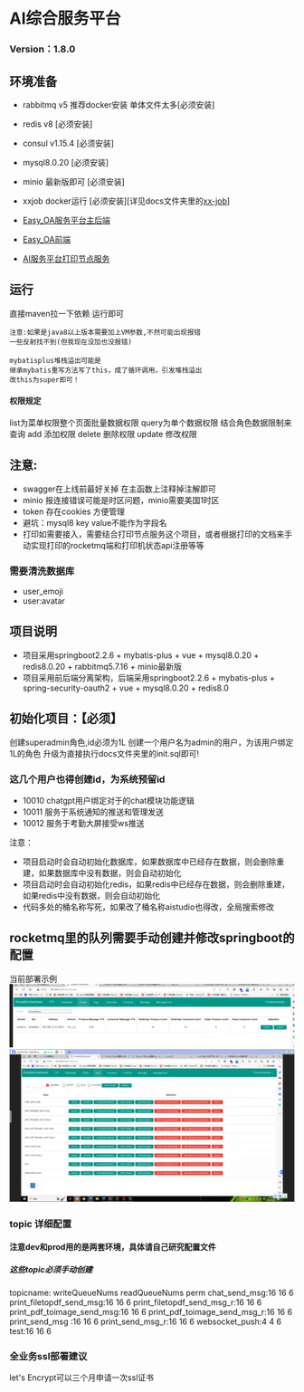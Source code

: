 # AI综合服务平台

### Version：1.8.0

## 环境准备

- rabbitmq v5 推荐docker安装 单体文件太多[必须安装]
- redis v8 [必须安装]
- consul v1.15.4 [必须安装]
- mysql8.0.20 [必须安装]
- minio 最新版即可 [必须安装]
- xxjob docker运行 [必须安装][详见docs文件夹里的[xx-job](docs%2Fxx-job)]

- [Easy_OA服务平台主后端](https://github.com/abbhb/OA_Helper)
- [Easy_OA前端](https://github.com/abbhb/OA_Helper-Vue)
- [AI服务平台打印节点服务](https://github.com/abbhb/PrintNode)

## 运行

直接maven拉一下依赖
运行即可

```text
注意:如果是java8以上版本需要加上VM参数,不然可能出现报错
一些反射找不到(但我现在没加也没报错)

mybatisplus堆栈溢出可能是
继承mybatis重写方法写了this，成了循环调用，引发堆栈溢出
改this为super即可！
```

#### 权限规定

list为菜单权限整个页面批量数据权限
query为单个数据权限 结合角色数据限制来查询
add 添加权限
delete 删除权限
update 修改权限

## 注意:

+ swagger在上线前最好关掉 在主函数上注释掉注解即可
+ minio 报连接错误可能是时区问题，minio需要美国1时区
+ token 存在cookies 方便管理
+ 避坑：mysql8 key value不能作为字段名
+ 打印如需要接入，需要结合打印节点服务这个项目，或者根据打印的文档来手动实现打印的rocketmq端和打印机状态api注册等等

### 需要清洗数据库
- user_emoji
- user:avatar

## 项目说明

- 项目采用springboot2.2.6 + mybatis-plus + vue + mysql8.0.20 + redis8.0.20 + rabbitmq5.7.16 + minio最新版
- 项目采用前后端分离架构，后端采用springboot2.2.6 + mybatis-plus + spring-security-oauth2 + vue + mysql8.0.20 + redis8.0

## 初始化项目：【必须】

创建superadmin角色,id必须为1L
创建一个用户名为admin的用户，为该用户绑定1L的角色
升级为直接执行docs文件夹里的init.sql即可!
### 这几个用户也得创建id，为系统预留id
- 10010 chatgpt用户绑定对于的chat模块功能逻辑
- 10011 服务于系统通知的推送和管理发送
- 10012 服务于考勤大屏接受ws推送


注意：

+ 项目启动时会自动初始化数据库，如果数据库中已经存在数据，则会删除重建，如果数据库中没有数据，则会自动初始化
+ 项目启动时会自动初始化redis，如果redis中已经存在数据，则会删除重建，如果redis中没有数据，则会自动初始化
+ 代码多处的桶名称写死，如果改了桶名称aistudio也得改，全局搜索修改

## rocketmq里的队列需要手动创建并修改springboot的配置

当前部署示例
![img.png](img.png)
![img_1.png](img_1.png)

### topic 详细配置

#### 注意dev和prod用的是两套环境，具体请自己研究配置文件
##### 这些topic必须手动创建
topicname: writeQueueNums readQueueNums perm
chat_send_msg:16 16 6
print_filetopdf_send_msg:16 16 6
print_filetopdf_send_msg_r:16 16 6
print_pdf_toimage_send_msg:16 16 6
print_pdf_toimage_send_msg_r:16 16 6
print_send_msg    :16 16 6
print_send_msg_r:16 16 6
websocket_push:4 4 6
test:16 16 6


### 全业务ssl部署建议
let's Encrypt可以三个月申请一次ssl证书
